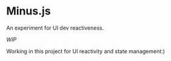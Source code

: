 # Minus.js

An experiment for UI dev reactiveness.

*WIP*

Working in this project for UI reactivity and state management:)
